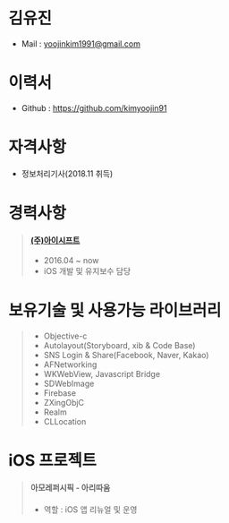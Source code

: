# 김유진

* Mail : yoojinkim1991@gmail.com

# 이력서

* Github : https://github.com/kimyoojin91

# 자격사항

* 정보처리기사(2018.11 취득)

# 경력사항

> #### [(주)아이시프트](https://help.github.com/categories/writing-on-github/)
> * 2016.04 ~ now
> * iOS 개발 및 유지보수 담당

# 보유기술 및 사용가능 라이브러리
> * Objective-c
> * Autolayout(Storyboard, xib & Code Base)
> * SNS Login & Share(Facebook, Naver, Kakao)
> * AFNetworking
> * WKWebView, Javascript Bridge
> * SDWebImage
> * Firebase
> * ZXingObjC
> * Realm
> * CLLocation

# iOS 프로젝트

> #### 아모레퍼시픽 - 아리따움
> * 역할 : iOS 앱 리뉴얼 및 운영
